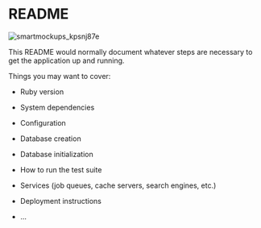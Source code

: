 # README

![smartmockups_kpsnj87e](https://user-images.githubusercontent.com/76684941/121732405-31899880-cb2d-11eb-96d0-d5e647ed54b5.gif)

This README would normally document whatever steps are necessary to get the
application up and running.

Things you may want to cover:

* Ruby version

* System dependencies

* Configuration

* Database creation

* Database initialization

* How to run the test suite

* Services (job queues, cache servers, search engines, etc.)

* Deployment instructions

* ...
